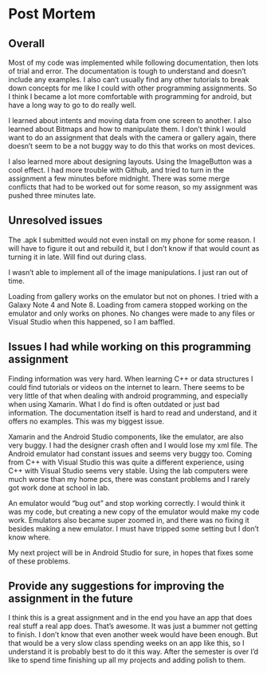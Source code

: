 # Post Mortem

## Overall
Most of my code was implemented while following documentation, then lots of trial and error. The documentation is tough to understand and doesn’t include any examples. I also can’t usually find any other tutorials to break down concepts for me like I could with other programming assignments. So I think I became a lot more comfortable with programming for android, but have a long way to go to do really well.

I learned about intents and moving data from one screen to another. I also learned about Bitmaps and how to manipulate them. I don’t think I would want to do an assignment that deals with the camera or gallery again, there doesn’t seem to be a not buggy way to do this that works on most devices.

I also learned more about designing layouts. Using the ImageButton was a cool effect.
I had more trouble with Github, and tried to turn in the assignment a few minutes before midnight. There was some merge conflicts that had to be worked out for some reason, so my assignment was pushed three minutes late.

## Unresolved issues
The .apk I submitted would not even install on my phone for some reason. I will have to figure it out and rebuild it, but I don’t know if that would count as turning it in late. Will find out during class.

I wasn’t able to implement all of the image manipulations. I just ran out of time.

Loading from gallery works on the emulator but not on phones. I tried with a Galaxy Note 4 and Note 8.
Loading from camera stopped working on the emulator and only works on phones. No changes were made to any files or Visual Studio when this happened, so I am baffled.

## Issues I had while working on this programming assignment
Finding information was very hard. When learning C++ or data structures I could find tutorials or videos on the internet to learn. There seems to be very little of that when dealing with android programming, and especially when using Xamarin. What I do find is often outdated or just bad information. The documentation itself is hard to read and understand, and it offers no examples. This was my biggest issue.

Xamarin and the Android Studio components, like the emulator, are also very buggy. I had the designer crash often and I would lose my xml file. The Android emulator had constant issues and seems very buggy too. Coming from C++ with Visual Studio this was quite a different experience, using C++ with Visual Studio seems very stable. Using the lab computers were much worse than my home pcs, there was constant problems and I rarely got work done at school in lab.

An emulator would “bug out” and stop working correctly. I would think it was my code, but creating a new copy of the emulator would make my code work. Emulators also became super zoomed in, and there was no fixing it besides making a new emulator. I must have tripped some setting but I don’t know where.

My next project will be in Android Studio for sure, in hopes that fixes some of these problems.

## Provide any suggestions for improving the assignment in the future
I think this is a great assignment and in the end you have an app that does real stuff a real app does. That’s awesome. It was just a bummer not getting to finish. I don’t know that even another week would have been enough. But that would be a very slow class spending weeks on an app like this, so I understand it is probably best to do it this way. After the semester is over I’d like to spend time finishing up all my projects and adding polish to them.
